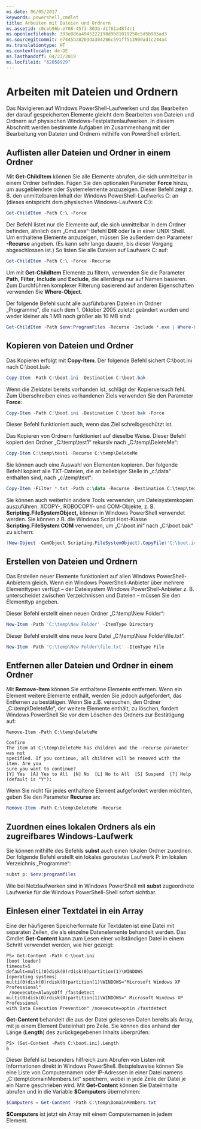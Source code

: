 ```yaml
---
ms.date: 06/05/2017
keywords: powershell,cmdlet
title: Arbeiten mit Dateien und Ordnern
ms.assetid: c0ceb96b-e708-45f3-803b-d1f61a48f4c1
ms.openlocfilehash: 393e886a4945222198d9b81019250c5d5b905ad3
ms.sourcegitcommit: e7445ba8203da304286c591ff513900ad1c244a4
ms.translationtype: HT
ms.contentlocale: de-DE
ms.lasthandoff: 04/23/2019
ms.locfileid: "62058929"
---
```

# <a name="working-with-files-and-folders"></a>Arbeiten mit Dateien und Ordnern

Das Navigieren auf Windows PowerShell-Laufwerken und das Bearbeiten der darauf gespeicherten Elemente gleicht dem Bearbeiten von Dateien und Ordnern auf physischen Windows-Festplattenlaufwerken. In diesem Abschnitt werden bestimmte Aufgaben im Zusammenhang mit der Bearbeitung von Dateien und Ordnern mithilfe von PowerShell erörtert.

## <a name="listing-all-the-files-and-folders-within-a-folder"></a>Auflisten aller Dateien und Ordner in einem Ordner

Mit **Get-ChildItem** können Sie alle Elemente abrufen, die sich unmittelbar in einem Ordner befinden. Fügen Sie den optionalen Parameter **Force** hinzu, um ausgeblendete oder Systemelemente anzuzeigen. Dieser Befehl zeigt z. B. den unmittelbaren Inhalt der Windows PowerShell-Laufwerks C: an (dieses entspricht dem physischen Windows-Laufwerk C:):

```powershell
Get-ChildItem -Path C:\ -Force
```

Der Befehl listet nur die Elemente auf, die sich unmittelbar in dem Ordner befinden, ähnlich dem „Cmd.exe“-Befehl **DIR** oder **ls** in einer UNIX-Shell. Um enthaltene Elemente anzuzeigen, müssen Sie außerdem den Parameter **-Recurse** angeben. (Es kann sehr lange dauern, bis dieser Vorgang abgeschlossen ist.) So listen Sie alle Dateien auf Laufwerk C: auf:

```powershell
Get-ChildItem -Path C:\ -Force -Recurse
```

Um mit **Get-ChildItem** Elemente zu filtern, verwenden Sie die Parameter **Path**, **Filter**, **Include** und **Exclude**, die allerdings nur auf Namen basieren. Zum Durchführen komplexer Filterung basierend auf anderen Eigenschaften verwenden Sie **Where-Object**.

Der folgende Befehl sucht alle ausführbaren Dateien im Ordner „Programme“, die nach dem 1. Oktober 2005 zuletzt geändert wurden und weder kleiner als 1 MB noch größer als 10 MB sind:

```powershell
Get-ChildItem -Path $env:ProgramFiles -Recurse -Include *.exe | Where-Object -FilterScript {($_.LastWriteTime -gt '2005-10-01') -and ($_.Length -ge 1mb) -and ($_.Length -le 10mb)}
```

## <a name="copying-files-and-folders"></a>Kopieren von Dateien und Ordner

Das Kopieren erfolgt mit **Copy-Item**. Der folgende Befehl sichert C:\\boot.ini nach C:\\boot.bak:

```powershell
Copy-Item -Path C:\boot.ini -Destination C:\boot.bak
```

Wenn die Zieldatei bereits vorhanden ist, schlägt der Kopierversuch fehl. Zum Überschreiben eines vorhandenen Ziels verwenden Sie den Parameter **Force**:

```powershell
Copy-Item -Path C:\boot.ini -Destination C:\boot.bak -Force
```

Dieser Befehl funktioniert auch, wenn das Ziel schreibgeschützt ist.

Das Kopieren von Ordnern funktioniert auf dieselbe Weise. Dieser Befehl kopiert den Ordner „C:\\temp\\test1“ rekursiv nach „C:\\temp\\DeleteMe“:

```powershell
Copy-Item C:\temp\test1 -Recurse C:\temp\DeleteMe
```

Sie können auch eine Auswahl von Elementen kopieren. Der folgende Befehl kopiert alle TXT-Dateien, die an beliebiger Stelle in „c:\\data“ enthalten sind, nach „c:\\temp\\text“:

```powershell
Copy-Item -Filter *.txt -Path c:\data -Recurse -Destination C:\temp\text
```

Sie können auch weiterhin andere Tools verwenden, um Dateisystemkopien auszuführen. XCOPY-, ROBOCOPY- und COM-Objekte, z. B. **Scripting.FileSystemObject,** können in Windows PowerShell verwendet werden. Sie können z.B. die Windows Script Host-Klasse **Scripting.FileSystem COM** verwenden, um „C:\\boot.ini“ nach „C:\\boot.bak“ zu sichern:

```powershell
(New-Object -ComObject Scripting.FileSystemObject).CopyFile('C:\boot.ini', 'C:\boot.bak')
```

## <a name="creating-files-and-folders"></a>Erstellen von Dateien und Ordnern

Das Erstellen neuer Elemente funktioniert auf allen Windows PowerShell-Anbietern gleich. Wenn ein Windows PowerShell-Anbieter über mehrere Elementtypen verfügt – der Dateisystem Windows PowerShell-Anbieter z. B. unterscheidet zwischen Verzeichnissen und Dateien – müssen Sie den Elementtyp angeben.

Dieser Befehl erstellt einen neuen Ordner „C:\\temp\\New Folder“:

```powershell
New-Item -Path 'C:\temp\New Folder' -ItemType Directory
```

Dieser Befehl erstellt eine neue leere Datei „C:\\temp\\New Folder\\file.txt“.

```powershell
New-Item -Path 'C:\temp\New Folder\file.txt' -ItemType File
```

## <a name="removing-all-files-and-folders-within-a-folder"></a>Entfernen aller Dateien und Ordner in einem Ordner

Mit **Remove-Item** können Sie enthaltene Elemente entfernen. Wenn ein Element weitere Elemente enthält, werden Sie jedoch aufgefordert, das Entfernen zu bestätigen. Wenn Sie z.B. versuchen, den Ordner „C:\\temp\\DeleteMe“, der weitere Elemente enthält, zu löschen, fordert Windows PowerShell Sie vor dem Löschen des Ordners zur Bestätigung auf:

```
Remove-Item -Path C:\temp\DeleteMe

Confirm
The item at C:\temp\DeleteMe has children and the -recurse parameter was not
specified. If you continue, all children will be removed with the item. Are you
sure you want to continue?
[Y] Yes  [A] Yes to All  [N] No  [L] No to All  [S] Suspend  [?] Help
(default is "Y"):
```

Wenn Sie nicht für jedes enthaltene Element aufgefordert werden möchten, geben Sie den Parameter **Recurse** an:

```powershell
Remove-Item -Path C:\temp\DeleteMe -Recurse
```

## <a name="mapping-a-local-folder-as-a-windows-accessible-drive"></a>Zuordnen eines lokalen Ordners als ein zugreifbares Windows-Laufwerk

Sie können mithilfe des Befehls **subst** auch einen lokalen Ordner zuordnen. Der folgende Befehl erstellt ein lokales geroutetes Laufwerk P: im lokalen Verzeichnis „Programme“:

```powershell
subst p: $env:programfiles
```

Wie bei Netzlaufwerken sind in Windows PowerShell mit **subst** zugeordnete Laufwerke für die Windows PowerShell-Shell sofort sichtbar.

## <a name="reading-a-text-file-into-an-array"></a>Einlesen einer Textdatei in ein Array

Eine der häufigeren Speicherformate für Textdaten ist eine Datei mit separaten Zeilen, die als einzelne Datenelemente behandelt werden. Das Cmdlet **Get-Content** kann zum Lesen einer vollständigen Datei in einem Schritt verwendet werden, wie hier gezeigt:

```
PS> Get-Content -Path C:\boot.ini
[boot loader]
timeout=5
default=multi(0)disk(0)rdisk(0)partition(1)\WINDOWS
[operating systems]
multi(0)disk(0)rdisk(0)partition(1)\WINDOWS="Microsoft Windows XP Professional"
 /noexecute=AlwaysOff /fastdetect
multi(0)disk(0)rdisk(0)partition(1)\WINDOWS=" Microsoft Windows XP Professional
with Data Execution Prevention" /noexecute=optin /fastdetect
```

**Get-Content** behandelt die aus der Datei gelesenen Daten bereits als Array, mit je einem Element Dateiinhalt pro Zeile. Sie können dies anhand der Länge (**Length**) des zurückgegebenen Inhalts überprüfen:

```
PS> (Get-Content -Path C:\boot.ini).Length
6
```

Dieser Befehl ist besonders hilfreich zum Abrufen von Listen mit Informationen direkt in Windows PowerShell. Beispielsweise können Sie eine Liste von Computernamen oder IP-Adressen in einer Datei namens „C:\\temp\\domainMembers.txt“ speichern, wobei in jede Zeile der Datei je ein Name geschrieben wird. Mit **Get-Content** können Sie Dateiinhalte abrufen und in die Variable **$Computers** übernehmen:

```powershell
$Computers = Get-Content -Path C:\temp\DomainMembers.txt
```

**$Computers** ist jetzt ein Array mit einem Computernamen in jedem Element.
